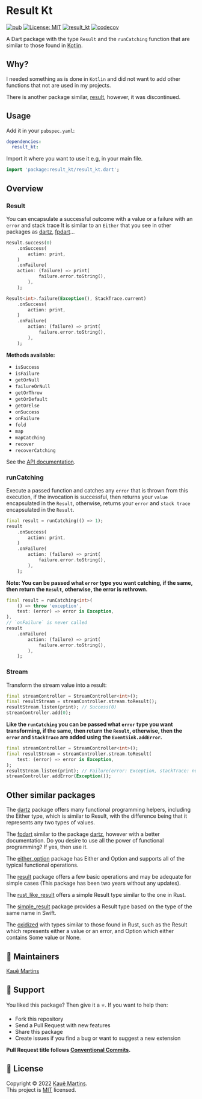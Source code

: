 # Result Kt

[![pub][package_badge]][package_link]
[![License: MIT][license_badge]][license_link]
[![result_kt][workflow_badge]][workflow_link]
[![codecov][codecov_badge]][codecov_link]

A Dart package with the type `Result` and the `runCatching` function that are similar to those found in [Kotlin][kotlin_result]. 

## Why?

I needed something as is done in `Kotlin` and did not want to add other functions that not are used in my projects.

There is another package similar, [result][resultk], however, it was discontinued.

## Usage

Add it in your `pubspec.yaml`:

```yaml
dependencies:
  result_kt:
```

Import it where you want to use it e.g, in your main file.

```dart
import 'package:result_kt/result_kt.dart';
```

## Overview

### Result

You can encapsulate a successful outcome
with a value or a failure with an  `error` and stack trace
It is similar to an `Either` that you see in other packages as [dartz][dartz], [fpdart][fpdart]...

```dart
Result.success(0)
    .onSuccess(
        action: print,
    )
    .onFailure(
    action: (failure) => print(
            failure.error.toString(),
        ),
    );

Result<int>.failure(Exception(), StackTrace.current)
    .onSuccess(
        action: print,
    )
    .onFailure(
        action: (failure) => print(
            failure.error.toString(),
        ),
    );
```

**Methods available:**

- `isSuccess`
- `isFailure`
- `getOrNull`
- `failureOrNull`
- `getOrThrow`
- `getOrDefault`
- `getOrElse`
- `onSuccess`
- `onFailure`
- `fold`
- `map`
- `mapCatching`
- `recover`
- `recoverCatching`

See the [API documentation][api_documentation].

### runCatching

Execute a passed function and catches any `error` that is thrown from this execution, if the invocation is successful, then returns your `value` encapsulated in the `Result`, otherwise,  returns your `error` and `stack trace` encapsulated in the `Result`.

```dart
final result = runCatching(() => 1);
result
    .onSuccess(
        action: print,
    )
    .onFailure(
        action: (failure) => print(
            failure.error.toString(),
        ),
    );
```

**Note: You can be passed what `error` type you want catching, if the same, then return the `Result`, otherwise, the error is rethrown.**

```dart
final result = runCatching<int>(
    () => throw 'exception',
    test: (error) => error is Exception,
),
// `onFailure` is never called
result
    .onFailure(
        action: (failure) => print(
            failure.error.toString(),
        ),
    );
```

### Stream

Transform the stream value into a result:

```dart
final streamController = StreamController<int>();
final resultStream = streamController.stream.toResult();
resultStream.listen(print); // Success(0)
streamController.add(0);
```

**Like the `runCatching` you can be passed what `error` type you want transforming, if the same, then return the `Result`, otherwise, then the `error` and `StackTrace` are added using the `EventSink.addError`.**

```dart
final streamController = StreamController<int>();
final resultStream = streamController.stream.toResult(
    test: (error) => error is Exception,
);
resultStream.listen(print); // Failure(error: Exception, stackTrace: null)
streamController.addError(Exception());
```

## Other similar packages

The [dartz][dartz] package offers many functional programming helpers, including the Either type, which is similar to Result, with the difference being that it represents any two types of values.

The [fpdart][fpdart] similar to the package [dartz][dartz], however with a better documentation. Do you desire to use all the power of functional programming? If yes, then use it.

The [either_option][either_option] package has Either and Option and supports all of the typical functional operations.

The [result][result] package offers a few basic operations and may be adequate for simple cases
(This package has been two years without any updates). 

The [rust_like_result][rust_like_result] offers a simple Result type similar to the one in Rust.

The [simple_result][simple_result] package provides a Result type based on the type of the same name in Swift.

The [oxidized][oxidized] with types similar to those found in Rust, such as the Result which represents either a value or an error, and Option which either contains Some value or None.

## 📝 Maintainers

[Kauê Martins](https://github.com/kmartins)

## 🤝 Support

You liked this package? Then give it a ⭐️. If you want to help then:

- Fork this repository
- Send a Pull Request with new features
- Share this package
- Create issues if you find a bug or want to suggest a new extension

**Pull Request title follows [Conventional Commits](https://www.conventionalcommits.org/en/v1.0.0/). </br>**

## 📝 License

Copyright © 2022 [Kauê Martins](https://github.com/kmartins).<br />
This project is [MIT](https://opensource.org/licenses/MIT) licensed.

[package_badge]: https://img.shields.io/pub/v/result_kt.svg
[package_link]: https://pub.dev/packages/result_kt
[license_badge]: https://img.shields.io/badge/license-MIT-blue.svg
[license_link]: https://opensource.org/licenses/MIT
[codecov_badge]: https://codecov.io/gh/kmartins/result_kt/branch/main/graph/badge.svg
[codecov_link]: https://codecov.io/gh/kmartins/result_kt
[workflow_badge]: https://github.com/kmartins/result_kt/actions/workflows/result_kt.yaml/badge.svg
[workflow_link]: https://github.com/kmartins/result_kt/actions/workflows/result_kt.yaml
[package]: https://pub.dev/packages/result_kt
[kotlin_result]: https://kotlinlang.org/api/latest/jvm/stdlib/kotlin/-result/
[resultk]: https://pub.dev/packages/resultk
[api_documentation]: https://pub.dev/documentation/result_kt/latest/
[dartz]: https://pub.dev/packages/dartz
[fpdart]: https://pub.dev/packages/fpdart
[either_option]: https://pub.dev/packages/either_option
[result]: https://pub.dev/packages/result
[rust_like_result]: https://pub.dev/packages/rust_like_result
[simple_result]: https://pub.dev/packages/simple_result
[oxidized]: https://pub.dev/packages/oxidized